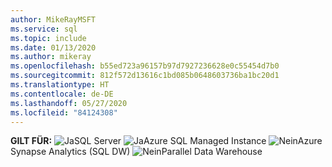 ```yaml
---
author: MikeRayMSFT
ms.service: sql
ms.topic: include
ms.date: 01/13/2020
ms.author: mikeray
ms.openlocfilehash: b55ed723a96157b97d7927236628e0c55454d7b0
ms.sourcegitcommit: 812f572d13616c1bd085b0648603736ba1bc20d1
ms.translationtype: HT
ms.contentlocale: de-DE
ms.lasthandoff: 05/27/2020
ms.locfileid: "84124308"
---
```

<Token>**GILT FÜR:** ![Ja](media/yes-icon.png)SQL Server ![Ja](media/yes-icon.png)Azure SQL Managed Instance ![Nein](media/no-icon.png)Azure Synapse Analytics (SQL DW) ![Nein](media/no-icon.png)Parallel Data Warehouse </Token>

